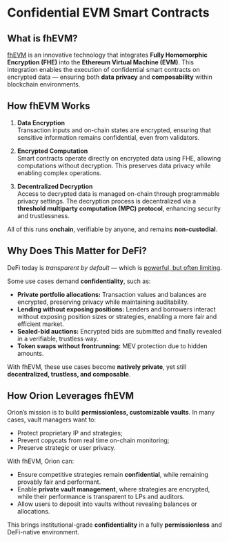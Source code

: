 # Confidential EVM Smart Contracts

## What is fhEVM?

[fhEVM](https://docs.zama.ai/fhevm) is an innovative technology that integrates **Fully Homomorphic Encryption (FHE)** into the **Ethereum Virtual Machine (EVM)**. This integration enables the execution of confidential smart contracts on encrypted data — ensuring both **data privacy** and **composability** within blockchain environments.


## How fhEVM Works

1. **Data Encryption**  
    Transaction inputs and on-chain states are encrypted, ensuring that sensitive information remains confidential, even from validators.

2. **Encrypted Computation**  
    Smart contracts operate directly on encrypted data using FHE, allowing computations without decryption. This preserves data privacy while enabling complex operations.

3. **Decentralized Decryption**  
    Access to decrypted data is managed on-chain through programmable privacy settings. The decryption process is decentralized via a **threshold multiparty computation (MPC) protocol**, enhancing security and trustlessness.

All of this runs **onchain**, verifiable by anyone, and remains **non-custodial**.


## Why Does This Matter for DeFi?

DeFi today is *transparent by default* — which is [powerful, but often limiting](https://www.zama.ai/post/stablecoin-next-chapter-built-in-confidentiality-with-fully-homomorphic-encryption
).

Some use cases demand **confidentiality**, such as:
- **Private portfolio allocations:** Transaction values and balances are encrypted, preserving privacy while maintaining auditability.
- **Lending without exposing positions:** Lenders and borrowers interact without exposing position sizes or strategies, enabling a more fair and efficient market.
- **Sealed-bid auctions:** Encrypted bids are submitted and finally revealed in a verifiable, trustless way.
- **Token swaps without frontrunning:** MEV protection due to hidden amounts.

With fhEVM, these use cases become **natively private**, yet still **decentralized, trustless, and composable**.

## How Orion Leverages fhEVM

Orion’s mission is to build **permissionless, customizable vaults**. In many cases, vault managers want to:
- Protect proprietary IP and strategies;
- Prevent copycats from real time on-chain monitoring;
- Preserve strategic or user privacy.

With fhEVM, Orion can:
- Ensure competitive strategies remain **confidential**, while remaining provably fair and performant.
- Enable **private vault management**, where strategies are encrypted, while their performance is transparent to LPs and auditors.
- Allow users to deposit into vaults without revealing balances or allocations.

This brings institutional-grade **confidentiality** in a fully **permissionless** and DeFi-native environment.
